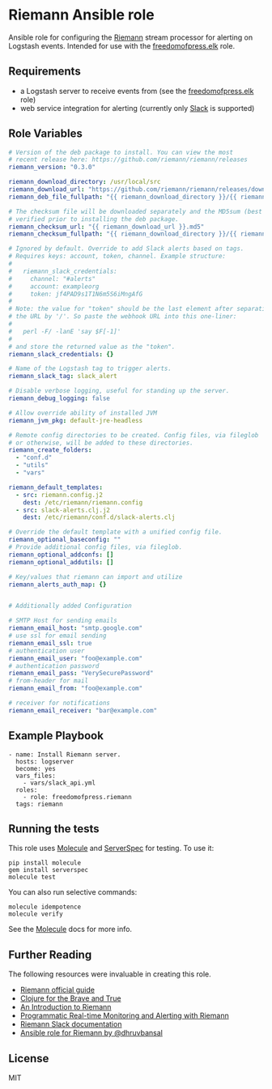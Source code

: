 # Riemann Ansible role

Ansible role for configuring the [Riemann] stream processor
for alerting on Logstash events.
Intended for use with the [freedomofpress.elk] role.

Requirements
------------
* a Logstash server to receive events from (see the [freedomofpress.elk] role)
* web service integration for alerting (currently only [Slack] is supported)

Role Variables
--------------
```yaml
# Version of the deb package to install. You can view the most
# recent release here: https://github.com/riemann/riemann/releases
riemann_version: "0.3.0"

riemann_download_directory: /usr/local/src
riemann_download_url: "https://github.com/riemann/riemann/releases/download/{{riemann_version}}/riemann_{{riemann_version}}_all.deb"
riemann_deb_file_fullpath: "{{ riemann_download_directory }}/{{ riemann_download_url | basename }}"

# The checksum file will be downloaded separately and the MD5sum (best that's offered)
# verified prior to installing the deb package.
riemann_checksum_url: "{{ riemann_download_url }}.md5"
riemann_checksum_fullpath: "{{ riemann_download_directory }}/{{ riemann_checksum_url | basename }}"

# Ignored by default. Override to add Slack alerts based on tags.
# Requires keys: account, token, channel. Example structure:
#
#   riemann_slack_credentials:
#     channel: "#alerts"
#     account: exampleorg
#     token: jf4PAD9s1T1N6m5S6iMngAfG
#
# Note: the value for "token" should be the last element after separating
# the URL by '/'. So paste the webhook URL into this one-liner:
#
#   perl -F/ -lanE 'say $F[-1]'
#
# and store the returned value as the "token".
riemann_slack_credentials: {}

# Name of the Logstash tag to trigger alerts.
riemann_slack_tag: slack_alert

# Disable verbose logging, useful for standing up the server.
riemann_debug_logging: false

# Allow override ability of installed JVM
riemann_jvm_pkg: default-jre-headless

# Remote config directories to be created. Config files, via fileglob
# or otherwise, will be added to these directories.
riemann_create_folders:
  - "conf.d"
  - "utils"
  - "vars"

riemann_default_templates:
  - src: riemann.config.j2
    dest: /etc/riemann/riemann.config
  - src: slack-alerts.clj.j2
    dest: /etc/riemann/conf.d/slack-alerts.clj

# Override the default template with a unified config file.
riemann_optional_baseconfig: ""
# Provide additional config files, via fileglob.
riemann_optional_addconfs: []
riemann_optional_addutils: []

# Key/values that riemann can import and utilize
riemann_alerts_auth_map: {}


# Additionally added Configuration

# SMTP Host for sending emails
riemann_email_host: "smtp.google.com"
# use ssl for email sending
riemann_email_ssl: true
# authentication user
riemann_email_user: "foo@example.com"
# authentication password
riemann_email_pass: "VerySecurePassword"
# from-header for mail
riemann_email_from: "foo@example.com"

# receiver for notifications
riemann_email_receiver: "bar@example.com"


```

Example Playbook
----------------

```
- name: Install Riemann server.
  hosts: logserver
  become: yes
  vars_files:
    - vars/slack_api.yml
  roles:
    - role: freedomofpress.riemann
  tags: riemann
```

Running the tests
-----------------

This role uses [Molecule] and [ServerSpec] for testing. To use it:

```
pip install molecule
gem install serverspec
molecule test
```

You can also run selective commands:

```
molecule idempotence
molecule verify
```

See the [Molecule] docs for more info.

Further Reading
---------------
The following resources were invaluable in creating this role.

* [Riemann official guide](http://riemann.io/howto.html#putting-riemann-into-production)
* [Clojure for the Brave and True](http://www.braveclojure.com/do-things/)
* [An Introduction to Riemann](https://kartar.net/2014/12/an-introduction-to-riemann/)
* [Programmatic Real-time Monitoring and Alerting with Riemann](http://www.stuartgunter.org/programmatic-realtime-monitoring-alerting-riemann/)
* [Riemann Slack documentation](http://riemann.io/api/riemann.slack.html)
* [Ansible role for Riemann by @dhruvbansal](https://github.com/dhruvbansal/riemann-server-ansible-role)

License
-------

MIT

[Molecule]: http://molecule.readthedocs.org/en/master/
[ServerSpec]: http://serverspec.org/
[freedomofpress.elk]: https://github.com/freedomofpress/ansible-role-elk
[Riemann]: http://riemann.io
[Slack]: https://slack.com
